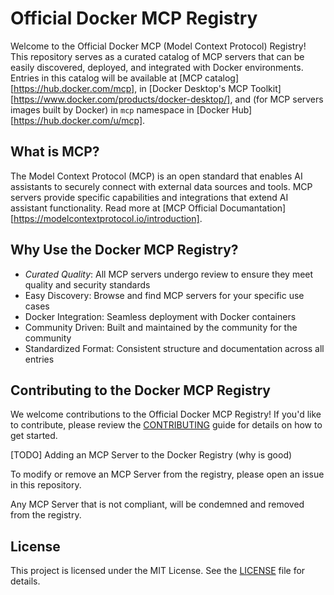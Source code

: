 # Official Docker MCP Registry

Welcome to the Official Docker MCP (Model Context Protocol) Registry! This repository serves as a curated catalog of MCP servers that can be easily discovered, deployed, and integrated with Docker environments. Entries in this catalog will be available at [MCP catalog][https://hub.docker.com/mcp], in [Docker Desktop's MCP Toolkit][https://www.docker.com/products/docker-desktop/], and (for MCP servers images built by Docker) in `mcp` namespace in [Docker Hub][https://hub.docker.com/u/mcp].

## What is MCP?
The Model Context Protocol (MCP) is an open standard that enables AI assistants to securely connect with external data sources and tools. MCP servers provide specific capabilities and integrations that extend AI assistant functionality. Read more at [MCP Official Documantation][https://modelcontextprotocol.io/introduction].

## Why Use the Docker MCP Registry?
- *Curated Quality*: All MCP servers undergo review to ensure they meet quality and security standards
- Easy Discovery: Browse and find MCP servers for your specific use cases
- Docker Integration: Seamless deployment with Docker containers
- Community Driven: Built and maintained by the community for the community
- Standardized Format: Consistent structure and documentation across all entries




## Contributing to the Docker MCP Registry

We welcome contributions to the Official Docker MCP Registry! If you'd like to contribute, please review the [CONTRIBUTING](CONTRIBUTING.md) guide for details on how to get started.

[TODO] Adding an MCP Server to the Docker Registry (why is good)

To modify or remove an MCP Server from the registry, please open an issue in this repository.

Any MCP Server that is not compliant, will be condemned and removed from the registry.

## License

This project is licensed under the MIT License. See the [LICENSE](LICENSE) file for details.
